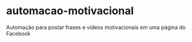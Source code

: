 # automacao-motivacional
Automação para postar frases e vídeos motivacionais em uma página do Facebook
